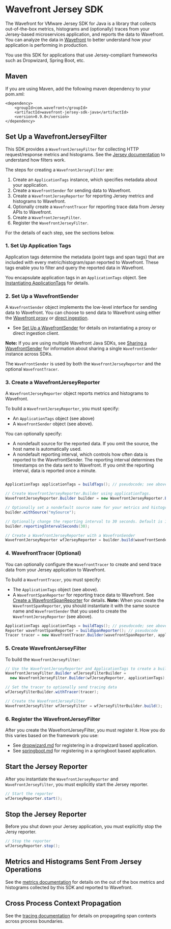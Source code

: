 # Wavefront Jersey SDK

The Wavefront for VMware Jersey SDK for Java is a library that collects out-of-the-box metrics, histograms and (optionally) traces from your Jersey-based microservices application, and reports the data to Wavefront. You can analyze the data in [Wavefront](https://www.wavefront.com) to better understand how your application is performing in production.

You use this SDK for applications that use Jersey-compliant frameworks such as Dropwizard, Spring Boot, etc.


## Maven
If you are using Maven, add the following maven dependency to your pom.xml:
```
<dependency>
    <groupId>com.wavefront</groupId>
    <artifactId>wavefront-jersey-sdk-java</artifactId>
    <version>0.9.0</version>
</dependency>
```

## Set Up a WavefrontJerseyFilter
This SDK provides a `WavefrontJerseyFilter` for collecting HTTP request/response metrics and histograms. See the [Jersey documentation](https://jersey.github.io/documentation/latest/filters-and-interceptors.html) to understand how filters work.

The steps for creating a `WavefrontJerseyFilter` are:
1. Create an `ApplicationTags` instance, which specifies metadata about your application.
2. Create a `WavefrontSender` for sending data to Wavefront.
3. Create a `WavefrontJerseyReporter` for reporting Jersey metrics and histograms to Wavefront.
4. Optionally create a `WavefrontTracer` for reporting trace data from Jersey APIs to Wavefront.
5. Create a `WavefrontJerseyFilter`.
6. Register the `WavefrontJerseyFilter`.

For the details of each step, see the sections below.

### 1. Set Up Application Tags
Application tags determine the metadata (point tags and span tags) that are included with every metric/histogram/span reported to Wavefront. These tags enable you to filter and query the reported data in Wavefront.

You encapsulate application tags in an `ApplicationTags` object. See [Instantiating ApplicationTags](https://github.com/wavefrontHQ/wavefront-sdk-java/blob/master/docs/apptags.md) for details.

### 2. Set Up a WavefrontSender

A `WavefrontSender` object implements the low-level interface for sending data to Wavefront. You can choose to send data to Wavefront using either the [Wavefront proxy](https://docs.wavefront.com/proxies.html) or [direct ingestion](https://docs.wavefront.com/direct_ingestion.html).

* See [Set Up a WavefrontSender](https://github.com/wavefrontHQ/wavefront-sdk-java/blob/master/README.md#set-up-a-wavefrontsender) for details on instantiating a proxy or direct ingestion client.

**Note:** If you are using multiple Wavefront Java SDKs, see [Sharing a WavefrontSender](https://github.com/wavefrontHQ/wavefront-sdk-java/blob/master/docs/sender.md) for information about sharing a single `WavefrontSender` instance across SDKs.

The `WavefrontSender` is used by both the `WavefrontJerseyReporter` and the optional `WavefrontTracer`.

### 3. Create a WavefrontJerseyReporter
A `WavefrontJerseyReporter` object reports metrics and histograms to Wavefront.

To build a `WavefrontJerseyReporter`, you must specify:
* An `ApplicationTags` object (see above)
* A `WavefrontSender` object (see above).

You can optionally specify:
* A nondefault source for the reported data. If you omit the source, the host name is automatically used.
* A nondefault reporting interval, which controls how often data is reported to the WavefrontSender. The reporting interval determines the timestamps on the data sent to Wavefront. If you omit the reporting interval, data is reported once a minute.

```java

ApplicationTags applicationTags = buildTags(); // pseudocode; see above

// Create WavefrontJerseyReporter.Builder using applicationTags.
WavefrontJerseyReporter.Builder builder = new WavefrontJerseyReporter.Builder(applicationTags);

// Optionally set a nondefault source name for your metrics and histograms. Omit this statement to use the host name.
builder.withSource("mySource");

// Optionally change the reporting interval to 30 seconds. Default is 1 minute
builder.reportingIntervalSeconds(30);

// Create a WavefrontJerseyReporter with a WavefronSender
WavefrontJerseyReporter wfJerseyReporter = builder.build(wavefrontSender);
```

### 4. WavefrontTracer (Optional)
You can optionally configure the `WavefrontTracer` to create and send trace data from your Jersey application to Wavefront.

To build a `WavefrontTracer`, you must specify:
* The `ApplicationTags` object (see above).
* A `WavefrontSpanReporter` for reporting trace data to Wavefront. See [Create a WavefrontSpanReporter](https://github.com/wavefrontHQ/wavefront-opentracing-sdk-java#create-a-wavefrontspanreporter) for details.
  **Note:** When you create the `WavefrontSpanReporter`, you should instantiate it with the same source name and `WavefrontSender` that you used to create the `WavefrontJerseyReporter` (see above).

```java
ApplicationTags applicationTags = buildTags(); // pseudocode; see above
Reporter wavefrontSpanReporter = buildSpanReporter(); // pseudocode
Tracer tracer = new WavefrontTracer.Builder(wavefrontSpanReporter, applicationTags).build();
```

### 5. Create WavefrontJerseyFilter
To build the `WavefrontJerseyFilter`:

```java
// Use the WavefrontJerseyReporter and ApplicationTags to create a builder
WavefrontJerseyFilter.Builder wfJerseyFilterBuilder =
  new WavefrontJerseyFilter.Builder(wfJerseyReporter, applicationTags);

// Set the tracer to optionally send tracing data
wfJerseyFilterBuilder.withTracer(tracer);

// Create the WavefrontJerseyFilter
WavefrontJerseyFilter wfJerseyFilter = wfJerseyFilterBuilder.build();
```


### 6. Register the WavefrontJerseyFilter
After you create the WavefrontJerseyFilter, you must register it. How you do this varies based on the framework you use:

* See [dropwizard.md](https://github.com/wavefrontHQ/wavefront-jersey-sdk-java/tree/master/docs/dropwizard.md) for registering in a dropwizard based application.
* See [springboot.md](https://github.com/wavefrontHQ/wavefront-jersey-sdk-java/tree/master/docs/springboot.md) for registering in a springboot based application.

## Start the Jersey Reporter
After you instantiate the `WavefrontJerseyReporter` and `WaveFrontJerseyFilter`, you must explicitly start the Jersey reporter.

```java
// Start the reporter
wfJerseyReporter.start();
```

## Stop the Jersey Reporter

Before you shut down your Jersey application, you must explicitly stop the Jersy reporter.
```java
// Stop the reporter
wfJerseyReporter.stop();
```

## Metrics and Histograms Sent From Jersey Operations

See the [metrics documentation](https://github.com/wavefrontHQ/wavefront-jersey-sdk-java/tree/master/docs/metrics.md) for details on the out of the box metrics and histograms collected by this SDK and reported to Wavefront.

## Cross Process Context Propagation
See the [tracing documentation](https://github.com/wavefrontHQ/wavefront-opentracing-sdk-java#cross-process-context-propagation) for details on propagating span contexts across process boundaries.
